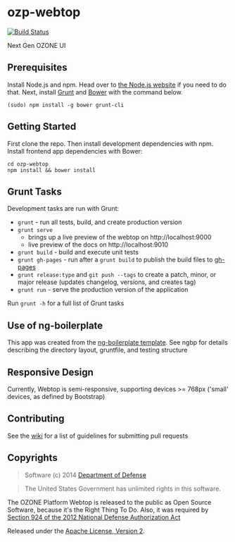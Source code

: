# ozp-webtop

[![Build Status](https://travis-ci.org/ozone-development/ozp-webtop.svg?branch=master)](https://travis-ci.org/ozone-development/ozp-webtop)

Next Gen OZONE UI

## Prerequisites
Install Node.js and npm. Head over to [the Node.js website](http://nodejs.org/) 
if you need to do that.
Next, install [Grunt](http://gruntjs.com/) and [Bower](http://bower.io/) with 
the command below.

    (sudo) npm install -g bower grunt-cli

## Getting Started
First clone the repo. Then install development dependencies with npm. Install 
frontend app dependencies with Bower:

    cd ozp-webtop
    npm install && bower install
    
## Grunt Tasks
Development tasks are run with Grunt:

 - `grunt` - run all tests, build, and create production version
 - `grunt serve` 
     * brings up a live preview of the webtop on http://localhost:9000
     * live preview of the docs on http://localhost:9010
 - `grunt build` - build and execute unit tests
 - `grunt gh-pages` - run after a `grunt build` to publish the build files to 
 [gh-pages](http://ozone-development.github.io/ozp-webtop/)
 - `grunt release:type` and `git push --tags` to create a patch, minor, or 
 major release (updates changelog, versions, and creates tag)
 - `grunt run` - serve the production version of the application
 
Run `grunt -h` for a full list of Grunt tasks

## Use of ng-boilerplate
This app was created from the 
[ng-boilerplate template](https://github.com/ngbp/ngbp).
See ngbp for details describing the directory layout, gruntfile, and testing 
structure

## Responsive Design
Currently, Webtop is semi-responsive, supporting devices >= 768px ('small' 
devices, as defined by Bootstrap)

## Contributing
See the [wiki](https://github.com/ozone-development/ozp-webtop/wiki/Pull-Request-Checklist)
 for a list of guidelines for submitting pull requests

## Copyrights
> Software (c) 2014 [Department of Defense](http://defense.gov/ "DoD")

> The United States Government has unlimited rights in this software.  
 
The OZONE Platform Webtop is released to the public as Open Source Software, 
because it's the Right Thing To Do. Also, it was required by [Section 924 of the 2012 National Defense Authorization Act](http://www.gpo.gov/fdsys/pkg/PLAW-112publ81/pdf/PLAW-112publ81.pdf "NDAA FY12")

Released under the 
[Apache License, Version 2](http://www.apache.org/licenses/LICENSE-2.0.html "Apache License v2").
